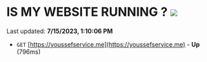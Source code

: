 # IS MY WEBSITE RUNNING ? [![](https://img.shields.io/static/v1?label=Sponsor&message=%E2%9D%A4&logo=GitHub&color=%23fe8e86)](https://github.com/sponsors/<username>)

Last updated: **7/15/2023, 1:10:06 PM**

- `GET` [https://youssefservice.me](https://youssefservice.me) - **Up** (796ms)
